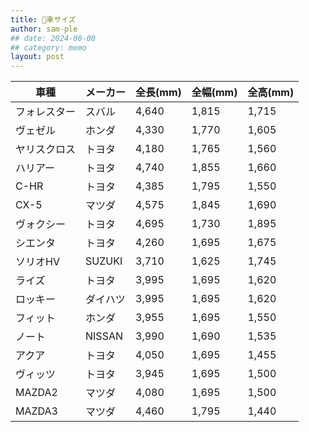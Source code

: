 ```yaml
---
title: 🚙車サイズ
author: sam-ple
## date: 2024-00-00
## category: memo
layout: post
---
```


|車種|メーカー|全長(mm)|全幅(mm)|全高(mm)|
|--|--|--|--|--|
|フォレスター|スバル|4,640|1,815|1,715|
|ヴェゼル|ホンダ|4,330|1,770|1,605|
|ヤリスクロス|トヨタ|4,180|1,765|1,560|
|ハリアー|トヨタ|4,740|1,855|1,660|
|C-HR|トヨタ|4,385|1,795|1,550|
|CX-5|マツダ|4,575|1,845|1,690|
|ヴォクシー|トヨタ|4,695|1,730|1,895|
|シエンタ|トヨタ|4,260|1,695|1,675|
|ソリオHV|SUZUKI|3,710|1,625|1,745|
|ライズ|トヨタ|3,995|1,695|1,620|
|ロッキー|ダイハツ|3,995|1,695|1,620|
|フィット|ホンダ|3,955|1,695|1,550|
|ノート|NISSAN|3,990|1,690|1,535|
|アクア|トヨタ|4,050|1,695|1,455|
|ヴィッツ|トヨタ|3,945|1,695|1,500|
|MAZDA2|マツダ|4,080|1,695|1,500|
|MAZDA3|マツダ|4,460|1,795|1,440|